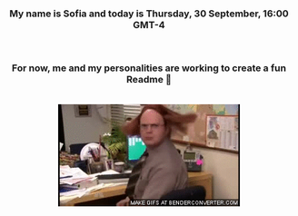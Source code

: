 


<div align="center">
<h3 >My name is Sofia and today is Thursday, 30 September, 16:00 GMT-4</h3><br>
<h3 >For now, me and my personalities are working to create a fun Readme 👋
</h3><br>
<img src='img/dwight.gif' alt='working...'/>
</div>
